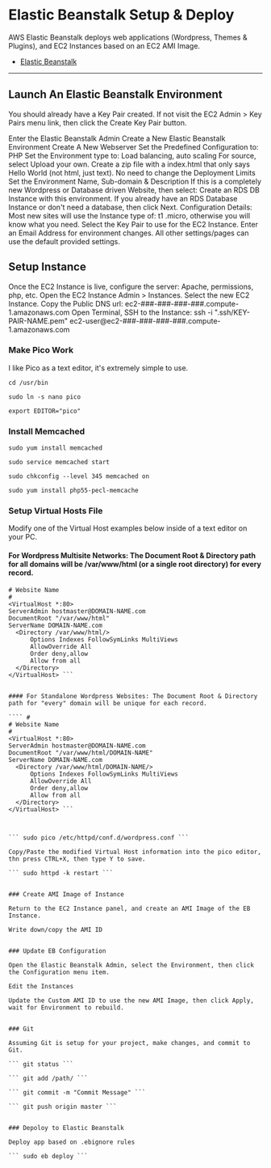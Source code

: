 # Elastic Beanstalk Setup & Deploy

AWS Elastic Beanstalk deploys web applications (Wordpress, Themes & Plugins), and EC2 Instances based on an EC2 AMI Image.

* [Elastic Beanstalk](https://aws.amazon.com/elasticbeanstalk/developer-resources/)

----

## Launch An Elastic Beanstalk Environment

You should already have a Key Pair created. If not visit the EC2 Admin > Key Pairs menu link, then click the Create Key Pair button.

Enter the Elastic Beanstalk Admin
Create a New Elastic Beanstalk Environment
Create A New Webserver
Set the Predefined Configuration to: PHP
Set the Environment type to: Load balancing, auto scaling
For source, select Upload your own. Create a zip file with a index.html that only says Hello World (not html, just text).
No need to change the Deployment Limits
Set the Environment Name, Sub-domain & Description
If this is a completely new Wordpress or Database driven Website, then select: Create an RDS DB Instance with this environment. If you already have an RDS Database Instance or don't need a database, then click Next.
Configuration Details: Most new sites will use the Instance type of: t1 .micro, otherwise you will know what you need. Select the Key Pair to use for the EC2 Instance. Enter an Email Address for environment changes.
All other settings/pages can use the default provided settings.


## Setup Instance

Once the EC2 Instance is live, configure the server: Apache, permissions, php, etc.
Open the EC2 Instance Admin > Instances. Select the new EC2 Instance. Copy the Public DNS url: ec2-###-###-###-###.compute-1.amazonaws.com
Open Terminal, SSH to the Instance: ssh -i ".ssh/KEY-PAIR-NAME.pem" ec2-user@ec2-###-###-###-###.compute-1.amazonaws.com


### Make Pico Work

I like Pico as a text editor, it's extremely simple to use.

``` cd /usr/bin ```

``` sudo ln -s nano pico ```

``` export EDITOR="pico" ```


### Install Memcached

``` sudo yum install memcached ```

``` sudo service memcached start ```

``` sudo chkconfig --level 345 memcached on ```

``` sudo yum install php55-pecl-memcache ```


### Setup Virtual Hosts File

Modify one of the Virtual Host examples below inside of a text editor on your PC.


#### For Wordpress Multisite Networks: The Document Root & Directory path for all domains will be /var/www/html (or a single root directory) for every record.

```` #
# Website Name
#
<VirtualHost *:80>
ServerAdmin hostmaster@DOMAIN-NAME.com
DocumentRoot "/var/www/html"
ServerName DOMAIN-NAME.com
  <Directory /var/www/html/>
      Options Indexes FollowSymLinks MultiViews
      AllowOverride All
      Order deny,allow
      Allow from all
  </Directory>
</VirtualHost> ```


#### For Standalone Wordpress Websites: The Document Root & Directory path for "every" domain will be unique for each record.

```` #
# Website Name
#
<VirtualHost *:80>
ServerAdmin hostmaster@DOMAIN-NAME.com
DocumentRoot "/var/www/html/DOMAIN-NAME"
ServerName DOMAIN-NAME.com
  <Directory /var/www/html/DOMAIN-NAME/>
      Options Indexes FollowSymLinks MultiViews
      AllowOverride All
      Order deny,allow
      Allow from all
  </Directory>
</VirtualHost> ```



``` sudo pico /etc/httpd/conf.d/wordpress.conf ```

Copy/Paste the modified Virtual Host information into the pico editor, thn press CTRL+X, then type Y to save.

``` sudo httpd -k restart ```


### Create AMI Image of Instance

Return to the EC2 Instance panel, and create an AMI Image of the EB Instance.

Write down/copy the AMI ID


### Update EB Configuration

Open the Elastic Beanstalk Admin, select the Environment, then click the Configuration menu item.

Edit the Instances

Update the Custom AMI ID to use the new AMI Image, then click Apply, wait for Environment to rebuild.


### Git

Assuming Git is setup for your project, make changes, and commit to Git.

``` git status ```

``` git add /path/ ```

``` git commit -m "Commit Message" ```

``` git push origin master ```


### Depoloy to Elastic Beanstalk

Deploy app based on .ebignore rules

``` sudo eb deploy ```
